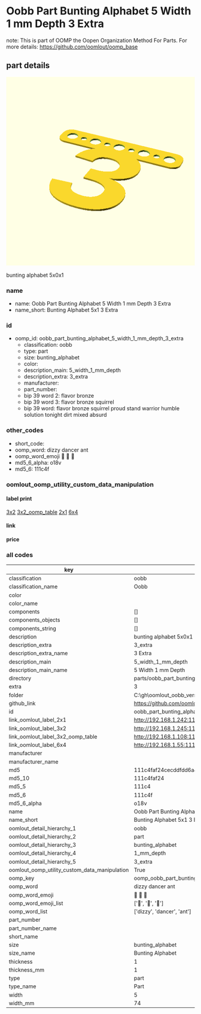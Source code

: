 # Oobb Part Bunting Alphabet 5 Width 1 mm Depth 3 Extra  

note: This is part of OOMP the Oopen Organization Method For Parts. For more details: https://github.com/oomlout/oomp_base

##  part details
  

[![](3dpr.png)](3dpr.png)

bunting alphabet 5x0x1



### name
* name: Oobb Part Bunting Alphabet 5 Width 1 mm Depth 3 Extra
* name_short: Bunting Alphabet 5x1 3 Extra
### id
* oomp_id: oobb_part_bunting_alphabet_5_width_1_mm_depth_3_extra
  * classification: oobb
  * type: part
  * size: bunting_alphabet
  * color: 
  * description_main: 5_width_1_mm_depth
  * description_extra: 3_extra
  * manufacturer: 
  * part_number: 
  * bip 39 word 2: flavor bronze
  * bip 39 word 3: flavor bronze squirrel
  * bip 39 word: flavor bronze squirrel proud stand warrior humble solution tonight dirt mixed absurd

### other_codes
* short_code: 
* oomp_word: dizzy dancer ant
* oomp_word_emoji :dizzy: :dancer: :ant:
* md5_6_alpha: o18v
* md5_6: 111c4f






### oomlout_oomp_utility_custom_data_manipulation
#### label print
[3x2](http://192.168.1.245:1112/?label=oomp%20o18v)
[3x2_oomp_table](http://192.168.1.108:1112/?label=oomp%20o18v)
[2x1](http://192.168.1.242:1112/?label=oomp%20o18v)
[6x4](http://192.168.1.55:1112/?label=oomp%20o18v)    

#### link

                              

#### price







### all codes 
| key | value |  
| --- | --- |  
| classification | oobb |  
| classification_name | Oobb |  
| color |  |  
| color_name |  |  
| components | [] |  
| components_objects | [] |  
| components_string | [] |  
| description | bunting alphabet 5x0x1 |  
| description_extra | 3_extra |  
| description_extra_name | 3 Extra |  
| description_main | 5_width_1_mm_depth |  
| description_main_name | 5 Width 1 mm Depth |  
| directory | parts/oobb_part_bunting_alphabet_5_width_1_mm_depth_3_extra |  
| extra | 3 |  
| folder | C:\gh\oomlout_oobb_version_4_generated_parts\things\oobb_part_bunting_alphabet_5_width_1_mm_depth_3_extra |  
| github_link | https://github.com/oomlout/oomlout_oomp_part_src/tree/main/parts/oobb_part_bunting_alphabet_5_width_1_mm_depth_3_extra |  
| id | oobb_part_bunting_alphabet_5_width_1_mm_depth_3_extra |  
| link_oomlout_label_2x1 | http://192.168.1.242:1112/?label=oomp%20o18v |  
| link_oomlout_label_3x2 | http://192.168.1.245:1112/?label=oomp%20o18v |  
| link_oomlout_label_3x2_oomp_table | http://192.168.1.108:1112/?label=oomp%20o18v |  
| link_oomlout_label_6x4 | http://192.168.1.55:1112/?label=oomp%20o18v |  
| manufacturer |  |  
| manufacturer_name |  |  
| md5 | 111c4faf24cecddfdd6a4acda7472ac5 |  
| md5_10 | 111c4faf24 |  
| md5_5 | 111c4 |  
| md5_6 | 111c4f |  
| md5_6_alpha | o18v |  
| name | Oobb Part Bunting Alphabet 5 Width 1 mm Depth 3 Extra |  
| name_short | Bunting Alphabet 5x1 3 Extra |  
| oomlout_detail_hierarchy_1 | oobb |  
| oomlout_detail_hierarchy_2 | part |  
| oomlout_detail_hierarchy_3 | bunting_alphabet |  
| oomlout_detail_hierarchy_4 | 1_mm_depth |  
| oomlout_detail_hierarchy_5 | 3_extra |  
| oomlout_oomp_utility_custom_data_manipulation | True |  
| oomp_key | oomp_oobb_part_bunting_alphabet_5_width_1_mm_depth_3_extra |  
| oomp_word | dizzy dancer ant |  
| oomp_word_emoji | :dizzy: :dancer: :ant: |  
| oomp_word_emoji_list | [':dizzy:', ':dancer:', ':ant:'] |  
| oomp_word_list | ['dizzy', 'dancer', 'ant'] |  
| part_number |  |  
| part_number_name |  |  
| short_name |  |  
| size | bunting_alphabet |  
| size_name | Bunting Alphabet |  
| thickness | 1 |  
| thickness_mm | 1 |  
| type | part |  
| type_name | Part |  
| width | 5 |  
| width_mm | 74 |  
